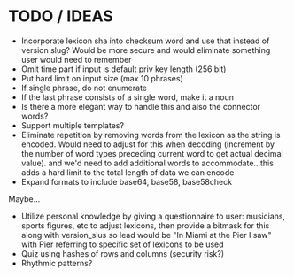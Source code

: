 # TODO / IDEAS

* Incorporate lexicon sha into checksum word and use that instead of version slug? Would be more secure and would eliminate something user would need to remember
* Omit time part if input is default priv key length (256 bit)
* Put hard limit on input size (max 10 phrases)
* If single phrase, do not enumerate
* If the last phrase consists of a single word, make it a noun
 * Is there a more elegant way to handle this and also the connector words?
 * Support multiple templates?
* Eliminate repetition by removing words from the lexicon as the string is encoded. Would need to adjust for this when decoding (increment by the number of word types preceding current word to get actual decimal value). and we'd need to add additional words to accommodate...this adds a hard limit to the total length of data we can encode
* Expand formats to include base64, base58, base58check

Maybe...
* Utilize personal knowledge by giving a questionnaire to user: musicians, sports figures, etc to adjust lexicons, then provide a bitmask for this along with version_slus so lead would be "In Miami at the Pier I saw" with Pier referring to specific set of lexicons to be used
* Quiz using hashes of rows and columns (security risk?)
* Rhythmic patterns?
